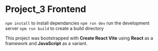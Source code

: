 # Project_3 Frontend

`npm install` to install dependancies
`npm run dev` run the development server
`npm run build` to create a build directory

This project was bootstrapped with **Create React Vite** using **React** as a framework and **JavaScript** as a variant.
